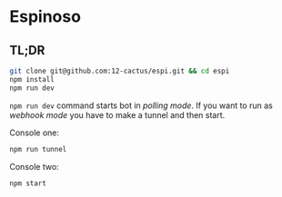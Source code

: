 # Espinoso

## TL;DR

```sh
git clone git@github.com:12-cactus/espi.git && cd espi
npm install
npm run dev
```

`npm run dev` command starts bot in _polling mode_.
If you want to run as _webhook mode_
you have to make a tunnel and then start.

Console one:

```sh
npm run tunnel
```

Console two:

```sh
npm start
```
